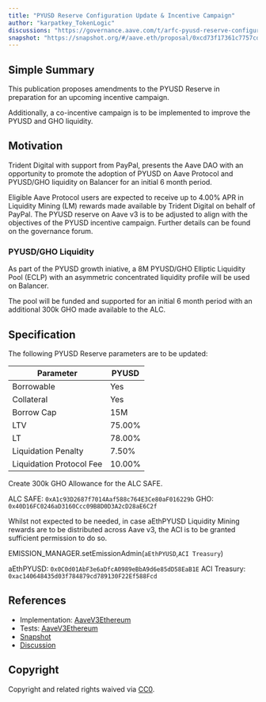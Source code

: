 ```yaml
---
title: "PYUSD Reserve Configuration Update & Incentive Campaign"
author: "karpatkey_TokenLogic"
discussions: "https://governance.aave.com/t/arfc-pyusd-reserve-configuration-update-incentive-campaign/19573"
snapshot: "https://snapshot.org/#/aave.eth/proposal/0xcd73f17361c7757cd94ec758b4d9f160b7cecefa7f4cb23b0b4ee49b5eb1b8b2"
---
```


## Simple Summary

This publication proposes amendments to the PYUSD Reserve in preparation for an upcoming incentive campaign.

Additionally, a co-incentive campaign is to be implemented to improve the PYUSD and GHO liquidity.

## Motivation

Trident Digital with support from PayPal, presents the Aave DAO with an opportunity to promote the adoption of PYUSD on Aave Protocol and PYUSD/GHO liquidity on Balancer for an initial 6 month period.

Eligible Aave Protocol users are expected to receive up to 4.00% APR in Liquidity Mining (LM) rewards made available by Trident Digital on behalf of PayPal. The PYUSD reserve on Aave v3 is to be adjusted to align with the objectives of the PYUSD incentive campaign. Further details can be found on the governance forum.

### PYUSD/GHO Liquidity

As part of the PYUSD growth iniative, a 8M PYUSD/GHO Elliptic Liquidity Pool (ECLP) with an asymmetric concentrated liquidity profile will be used on Balancer.

The pool will be funded and supported for an initial 6 month period with an additional 300k GHO made available to the ALC.

## Specification

The following PYUSD Reserve parameters are to be updated:

| Parameter                | PYUSD  |
| ------------------------ | ------ |
| Borrowable               | Yes    |
| Collateral               | Yes    |
| Borrow Cap               | 15M    |
| LTV                      | 75.00% |
| LT                       | 78.00% |
| Liquidation Penalty      | 7.50%  |
| Liquidation Protocol Fee | 10.00% |

Create 300k GHO Allowance for the ALC SAFE.

ALC SAFE: `0xA1c93D2687f7014Aaf588c764E3Ce80aF016229b`
GHO: `0x40D16FC0246aD3160Ccc09B8D0D3A2cD28aE6C2f`

Whilst not expected to be needed, in case aEthPYUSD Liquidity Mining rewards are to be distributed across Aave v3, the ACI is to be granted sufficient permission to do so.

EMISSION_MANAGER.setEmissionAdmin(`aEthPYUSD`,`ACI Treasury`)

aEthPYUSD: `0x0C0d01AbF3e6aDfcA0989eBbA9d6e85dD58EaB1E`
ACI Treasury: `0xac140648435d03f784879cd789130F22Ef588Fcd`

## References

- Implementation: [AaveV3Ethereum](https://github.com/bgd-labs/aave-proposals-v3/blob/main/src/20241031_AaveV3Ethereum_PYUSDReserveConfigurationUpdateIncentiveCampaign/AaveV3Ethereum_PYUSDReserveConfigurationUpdateIncentiveCampaign_20241031.sol)
- Tests: [AaveV3Ethereum](https://github.com/bgd-labs/aave-proposals-v3/blob/main/src/20241031_AaveV3Ethereum_PYUSDReserveConfigurationUpdateIncentiveCampaign/AaveV3Ethereum_PYUSDReserveConfigurationUpdateIncentiveCampaign_20241031.t.sol)
- [Snapshot](https://snapshot.org/#/aave.eth/proposal/0xcd73f17361c7757cd94ec758b4d9f160b7cecefa7f4cb23b0b4ee49b5eb1b8b2)
- [Discussion](https://governance.aave.com/t/arfc-pyusd-reserve-configuration-update-incentive-campaign/19573)

## Copyright

Copyright and related rights waived via [CC0](https://creativecommons.org/publicdomain/zero/1.0/).
